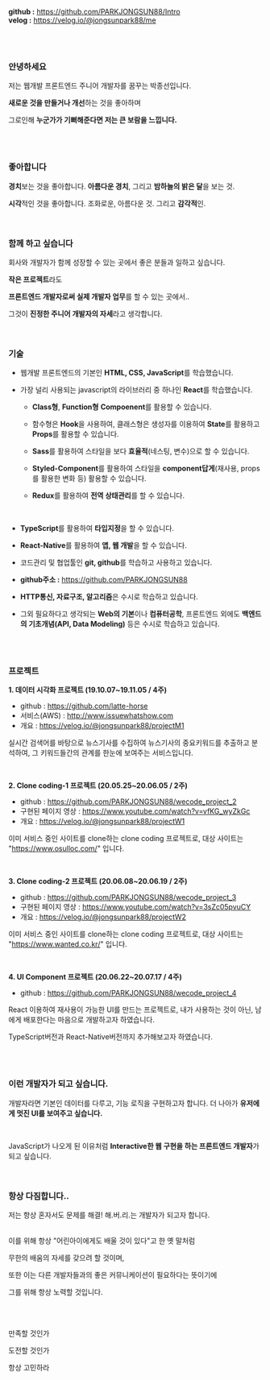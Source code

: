**github :** https://github.com/PARKJONGSUN88/Intro <br>
**velog :** https://velog.io/@jongsunpark88/me


<br>
<br>

### 안녕하세요

저는 웹개발 프론트엔드 주니어 개발자를 꿈꾸는 박종선입니다.

**새로운 것을 만들거나 개선**하는 것을 좋아하며 

그로인해 **누군가가 기뻐해준다면 저는 큰 보람을 느낍니다.**

<br>
<br>

### 좋아합니다

**경치**보는 것을 좋아합니다. **아름다운 경치**, 그리고 **밤하늘의 밝은 달**을 보는 것.

**시각**적인 것을 좋아합니다. 조화로운, 아름다운 것. 그리고 **감각적**인.
<br>
<br>
<br>

### 함께 하고 싶습니다

회사와 개발자가 함께 성장할 수 있는 곳에서 좋은 분들과 일하고 싶습니다.

**작은 프로젝트**라도 

**프론트엔드 개발자로써 실제 개발자 업무**를 할 수 있는 곳에서..

그것이 **진정한 주니어 개발자의 자세**라고 생각합니다.
<br>
<br>
<br>

### 기술
- 웹개발 프론트엔드의 기본인 **HTML, CSS, JavaScript**를 학습했습니다.
- 가장 널리 사용되는 javascript의 라이브러리 중 하나인 **React**를 학습했습니다.
   - **Class형**, **Function형** **Compoenent**를 활용할 수 있습니다.
   
   - 함수형은 **Hook**을 사용하여, 클래스형은 생성자를 이용하여 **State**를 활용하고 **Props**를 활용할 수 있습니다.
   
   - **Sass**를 활용하여 스타일을 보다 **효율적**(네스팅, 변수)으로 할 수 있습니다.
   
   - **Styled-Component**를 활용하여 스타일을 **component답게**(재사용, props를 활용한 변화 등) 활용할 수 있습니다.
   
   - **Redux**를 활용하여 **전역 상태관리**를 할 수 있습니다.
      
   
     <br>
     
- **TypeScript**를 활용하여 **타입지정**을 할 수 있습니다.  
- **React-Native**를 활용하여 **앱, 웹 개발**을 할 수 있습니다.

- 코드관리 및 협업툴인 **git, github**를 학습하고 사용하고 있습니다.
-  **github주소 :** https://github.com/PARKJONGSUN88
- **HTTP통신, 자료구조, 알고리즘**은 수시로 학습하고 있습니다.
- 그외 필요하다고 생각되는 **Web의 기본**이나 **컴퓨터공학**, 프론트엔드 외에도 **백엔드의 기초개념(API, Data Modeling)** 등은 수시로 학습하고 있습니다.
<br>
<br>

### 프로젝트
**1. 데이터 시각화 프로젝트 (19.10.07~19.11.05 / 4주)** 
- github : https://github.com/latte-horse
- 서비스(AWS) : http://www.issuewhatshow.com
- 개요 : https://velog.io/@jongsunpark88/projectM1

실시간 검색어를 바탕으로 뉴스기사를 수집하여 뉴스기사의 중요키워드를 추출하고 분석하여, 
그 키워드들간의 관계를 한눈에 보여주는 서비스입니다.

  <br>

**2. Clone coding-1 프로젝트 (20.05.25~20.06.05 / 2주)**
- github : https://github.com/PARKJONGSUN88/wecode_project_2
- 구현된 페이지 영상 : https://www.youtube.com/watch?v=vfKG_wyZkGc
- 개요 : https://velog.io/@jongsunpark88/projectW1

이미 서비스 중인 사이트를 clone하는 clone coding 프로젝트로,
대상 사이트는 "https://www.osulloc.com/" 입니다.
  
<br>

**3. Clone coding-2 프로젝트 (20.06.08~20.06.19 / 2주)**
- github :  https://github.com/PARKJONGSUN88/wecode_project_3
- 구현된 페이지 영상 :  https://www.youtube.com/watch?v=3sZc05pvuCY
- 개요 : https://velog.io/@jongsunpark88/projectW2

이미 서비스 중인 사이트를 clone하는 clone coding 프로젝트로,
대상 사이트는 "https://www.wanted.co.kr/" 입니다.

<br>


**4. UI Component 프로젝트 (20.06.22~20.07.17 / 4주)**
- github :  https://github.com/PARKJONGSUN88/wecode_project_4

React 이용하여 재사용이 가능한 UI를 만드는 프로젝트로,
내가 사용하는 것이 아닌, 남에게 배포한다는 마음으로 개발하고자 하였습니다.

TypeScript버전과 React-Native버전까지 추가해보고자 하였습니다.

<br>
<br>

### 이런 개발자가 되고 싶습니다.

개발자라면 기본인 데이터를 다루고, 기능 로직을 구현하고자 합니다.
더 나아가 **유저에게 멋진 UI를 보여주고 싶습니다.**

<br>

JavaScript가 나오게 된 이유처럼
**Interactive한 웹 구현을 하는 프론트엔드 개발자**가 되고 싶습니다.
<br>
<br>
<br>

### 항상 다짐합니다..

저는 항상 혼자서도 문제를 해결! 해.버.리.는 개발자가 되고자 합니다.
<br>
<br>

이를 위해 항상 "어린아이에게도 배울 것이 있다"고 한 옛 말처럼

무한의 배움의 자세를 갖으려 할 것이며, 

또한 이는 다른 개발자들과의 좋은 커뮤니케이션이 필요하다는 뜻이기에

그를 위해 항상 노력할 것입니다. 


<br><br>



만족할 것인가

도전할 것인가

항상 고민하라
